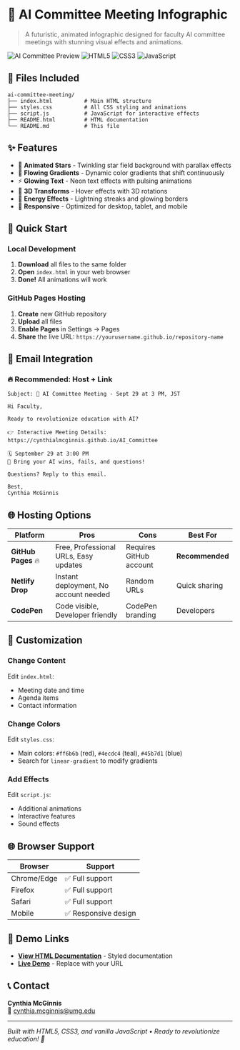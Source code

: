 # 🚀 AI Committee Meeting Infographic

> A futuristic, animated infographic designed for faculty AI committee meetings with stunning visual effects and animations.

![AI Committee Preview](https://img.shields.io/badge/Status-Ready%20to%20Deploy-brightgreen) ![HTML5](https://img.shields.io/badge/HTML5-E34F26?logo=html5&logoColor=white) ![CSS3](https://img.shields.io/badge/CSS3-1572B6?logo=css3&logoColor=white) ![JavaScript](https://img.shields.io/badge/JavaScript-F7DF1E?logo=javascript&logoColor=black)

## 📁 Files Included

```
ai-committee-meeting/
├── index.html          # Main HTML structure
├── styles.css          # All CSS styling and animations  
├── script.js           # JavaScript for interactive effects
├── README.html         # HTML documentation
└── README.md           # This file
```

## ✨ Features

- 🌟 **Animated Stars** - Twinkling star field background with parallax effects
- 🚀 **Flowing Gradients** - Dynamic color gradients that shift continuously  
- ⚡ **Glowing Text** - Neon text effects with pulsing animations
- 🎯 **3D Transforms** - Hover effects with 3D rotations
- 💫 **Energy Effects** - Lightning streaks and glowing borders
- 📱 **Responsive** - Optimized for desktop, tablet, and mobile

## 🚀 Quick Start

### Local Development
1. **Download** all files to the same folder
2. **Open** `index.html` in your web browser
3. **Done!** All animations will work

### GitHub Pages Hosting
1. **Create** new GitHub repository
2. **Upload** all files
3. **Enable Pages** in Settings → Pages
4. **Share** the live URL: `https://yourusername.github.io/repository-name`

## 📧 Email Integration

### 🔥 Recommended: Host + Link
```
Subject: 🚀 AI Committee Meeting - Sept 29 at 3 PM, JST

Hi Faculty,

Ready to revolutionize education with AI?

👉 Interactive Meeting Details: 
https://cynthialmcginnis.github.io/AI_Committee

🗓️ September 29 at 3:00 PM
🎯 Bring your AI wins, fails, and questions!

Questions? Reply to this email.

Best,
Cynthia McGinnis
```

## 🌐 Hosting Options

| Platform | Pros | Cons | Best For |
|----------|------|------|----------|
| **GitHub Pages** 🔥 | Free, Professional URLs, Easy updates | Requires GitHub account | **Recommended** |
| **Netlify Drop** | Instant deployment, No account needed | Random URLs | Quick sharing |
| **CodePen** | Code visible, Developer friendly | CodePen branding | Developers |

## 🎨 Customization

### Change Content
Edit `index.html`:
- Meeting date and time
- Agenda items  
- Contact information

### Change Colors
Edit `styles.css`:
- Main colors: `#ff6b6b` (red), `#4ecdc4` (teal), `#45b7d1` (blue)
- Search for `linear-gradient` to modify gradients

### Add Effects
Edit `script.js`:
- Additional animations
- Interactive features
- Sound effects

## 🌐 Browser Support

| Browser | Support |
|---------|---------|
| Chrome/Edge | ✅ Full support |
| Firefox | ✅ Full support |  
| Safari | ✅ Full support |
| Mobile | ✅ Responsive design |

## 🎯 Demo Links

- **[View HTML Documentation](README.html)** - Styled documentation
- **[Live Demo](https://cynthialmcginnis.github.io/AI_Committee)** - Replace with your URL

## 📞 Contact

**Cynthia McGinnis**  
📧 cynthia.mcginnis@umg.edu

---

*Built with HTML5, CSS3, and vanilla JavaScript • Ready to revolutionize education! 🌟*
